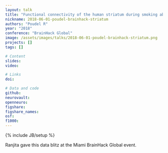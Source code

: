 ```yaml
---
layout: talk
title: "Functional connectivity of the human striatum during smoking abstinence and pharmacological administration"
nickname: 2018-06-01-poudel-brainhack-striatum
authors: "Poudel R"
year: "2018"
conference: "BrainHack Global"
image: /assets/images/talks/2018-06-01-poudel-brainhack-striatum.png
projects: []
tags: []

# Content
slides:
video:

# Links
doi:

# Data and code
github:
neurovault:
openneuro:
figshare:
figshare_names:
osf:
f1000:
---
```

{% include JB/setup %}

Ranjita gave this data blitz at the Miami BrainHack Global event.

